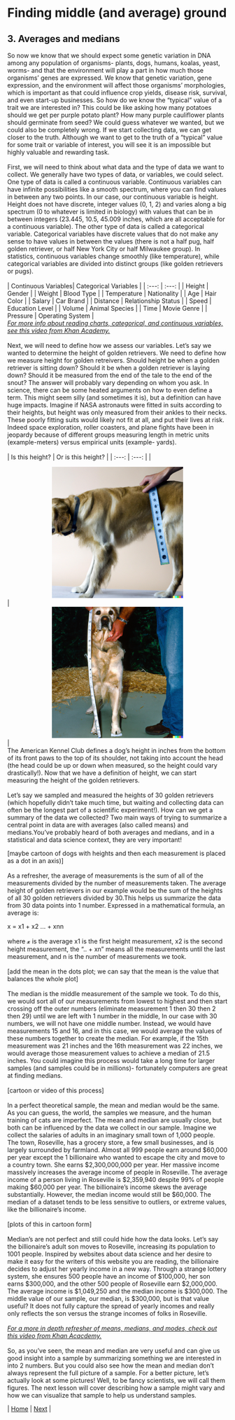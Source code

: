 # Finding middle (and average) ground
## 3. Averages and medians

So now we know that we should expect some genetic variation in DNA among any population of organisms- plants, dogs, humans, koalas, yeast, worms- and that the environment will play a part in how much those organisms’ genes are expressed. We know that genetic variation, gene expression, and the environment will affect those organisms’ morphologies, which is important as that could influence crop yields, disease risk, survival, and even start-up businesses. So how do we know the “typical” value of a trait we are interested in? This could be like asking how many potatoes should we get per purple potato plant? How many purple cauliflower plants should germinate from seed? We could guess whatever we wanted, but we could also be completely wrong. If we start collecting data, we can get closer to the truth. Although we want to get to the truth of a “typical” value for some trait or variable of interest, you will see it is an impossible but highly valuable and rewarding task. <br>
<br>
First, we will need to think about what data and the type of data we want to collect. We generally have two types of data, or variables, we could select. One type of data is called a continuous variable. Continuous variables can have infinite possibilities like a smooth spectrum, where you can find values in between any two points. In our case, our continuous variable is height. Height does not have discrete, integer values (0, 1, 2) and varies along a big spectrum (0 to whatever is limited in biology) with values that can be in between integers (23.445, 10.5, 45.009 inches, which are all acceptable for a continuous variable). The other type of data is called a categorical variable. Categorical variables have discrete values that do not make any sense to have values in between the values (there is not a half pug, half golden retriever, or half New York City or half Milwaukee group). In statistics, continuous variables change smoothly (like temperature), while categorical variables are divided into distinct groups (like golden retrievers or  pugs). <br>
<br>
| Continuous Variables| Categorical Variables |
| :---:   | :---: |
| Height | Gender |
| Weight | Blood Type |
| Temperature | Nationality |
| Age | Hair Color |
| Salary | Car Brand |
| Distance | Relationship Status |
| Speed | Education Level |
| Volume | Animal Species |
| Time | Movie Genre |
| Pressure | Operating System |
<br>
[_For more info about reading charts, categorical, and continuous variables, see this video from Khan Academy._](https://www.khanacademy.org/math/statistics-probability/analyzing-categorical-data/one-categorical-variable/v/identifying-individuals-variables-and-categorical-variables-in-a-data-set) <br>
<br>
Next, we will need to define how we assess our variables. Let’s say we wanted to determine the height of golden retrievers. We need to define how we measure height for golden retreivers. Should height be when a golden retriever is sitting down? Should it be when a golden retriever is laying down? Should it be measured from the end of the tale to the end of the snout? The answer will probably vary depending on whom you ask. In science, there can be some heated arguments on how to even define a term. This might seem silly (and sometimes it is), but a definition can have huge impacts. Imagine if NASA astronauts were fitted in suits according to their heights, but height was only measured from their ankles to their necks. These poorly fitting suits would likely not fit at all, and put their lives at risk. Indeed space exploration, roller coasters, and plane fights have been in jeopardy because of different groups measuring length in metric units (example-meters) versus empirical units (example- yards). <br>
<br>
| Is this height? | Or is this height? |
| :---:   | :---: |
| <div style="text-align:center"><img src="../images/Golden_Retriever_height_2.png" height="300" width="300"/></div>| <div style="text-align:center"><img src="../images/Golden_Retriever_height.png" height="300" width="300"/></div> |
<br> 
The American Kennel Club defines a dog’s height in inches from the bottom of its front paws to the top of its shoulder, not taking into account the head (the head could be up or down when measured, so the height could vary drastically!). Now that we have a definition of height, we can start measuring the height of the golden retrievers. <br>
<br>
Let’s say we sampled and measured the heights of 30 golden retrievers (which hopefully didn’t take much time, but waiting and collecting data can often be the longest part of a scientific experiment!). How can we get a summary of the data we collected? Two main ways of trying to summarize a central point in data are with averages (also called means) and medians.You’ve probably heard of both averages and medians, and in a statistical and data science context, they are very important!  <br>

[maybe cartoon of dogs with heights and then each measurement is placed as a dot in an axis)] <br>
<br>
As a refresher, the average of measurements is the sum of all of the measurements divided by the number of measurements taken. The average height of golden retrievers in our example would be the sum of the heights of all 30 golden retrievers divided by 30.This helps us summarize the data from 30 data points into 1 number. Expressed in a mathematical formula, an average is: <br>

 x = x1 + x2 ...  + xnn <br>
<br>
where 𝔁 is the average x1 is the first height measurement, x2 is the second height measurement, the “.. + xn” means all the measurements until the last measurement, and n is the number of measurements we took. <br>
<br>
[add the mean in the dots plot; we can say that the mean is the value that balances the whole plot] <br>
<br>
The median is the middle measurement of the sample we took. To do this, we would sort all of our measurements from lowest to highest and then start crossing off the outer numbers (eliminate measurement 1 then 30 then 2 then 29) until we are left with 1 number in the middle, In our case with 30 numbers, we will not have one middle number. Instead, we would have measurements 15 and 16, and in this case, we would average the values of these numbers together to create the median. For example, if the 15th measurement was 21 inches and the 16th measurement was 22 inches, we would average those measurement values to achieve a median of 21.5 inches. You could imagine this process would take a long time for larger samples (and samples could be in millions)- fortunately computers are great at finding medians. <br>
<br> 
[cartoon or video of this process] <br>
<br>
In a perfect theoretical sample, the mean and median would be the same. As you can guess, the world, the samples we measure, and the human training of cats are imperfect. The mean and median are usually close, but both can be influenced by the data we collect in our sample. Imagine we collect the salaries of adults in an imaginary small town of 1,000 people. The town, Roseville, has a grocery store, a few small businesses, and is largely surrounded by farmland. Almost all 999 people earn around $60,000 per year except the 1 billionaire who wanted to escape the city and move to a country town. She earns $2,300,000,000 per year. Her massive income massively increases the average income of people in Roseville. The average income of a person living in Roseville is $2,359,940 despite 99% of people making $60,000 per year. The billionaire’s income skews the average substantially. However, the median income would still be $60,000. The median of a dataset tends to be less sensitive to outliers, or extreme values, like the billionaire’s income. <br>
<br>
[plots of this in cartoon form] <br>
<br>
Median’s are not perfect and still could hide how the data looks. Let’s say the billionaire’s adult son moves to Roseville, increasing its population to 1001 people. Inspired by websites about data science and her desire to make it easy for the writers of this website you are reading, the billionaire decides to adjust her yearly income in a new way. Through a strange lottery system, she ensures 500 people have an income of $100,000, her son earns $300,000, and the other 500 people of Roseville earn $2,000,000. The average income is $1,049,250 and the median income is $300,000. The middle value of our sample, our median, is $300,000, but is that value useful? It does not fully capture the spread of yearly incomes and really only reflects the son versus the strange incomes of folks in Roseville. <br>
<br>
[_For a more in depth refresher of means, medians, and modes, check out this video from Khan Acacdemy._](https://www.khanacademy.org/math/statistics-probability/summarizing-quantitative-data/mean-median-basics/v/statistics-intro-mean-median-and-mode) <br>
<br>
So, as you’ve seen, the mean and median are very useful and can give us good insight into a sample by summarizing something we are interested in into 2 numbers. But you could also see how the mean and median don’t always represent the full picture of a sample. For a better picture, let’s actually look at some pictures! Well, to be fancy scientists, we will call them figures. The next lesson will cover describing how a sample might vary and how we can visualize that sample to help us understand samples. <br>

| [Home](https://benrushscience.github.io/learning-data-science/) | [Next](https://benrushscience.github.io/learning-data-science/pages/4-variance-and-distributions.html) |
